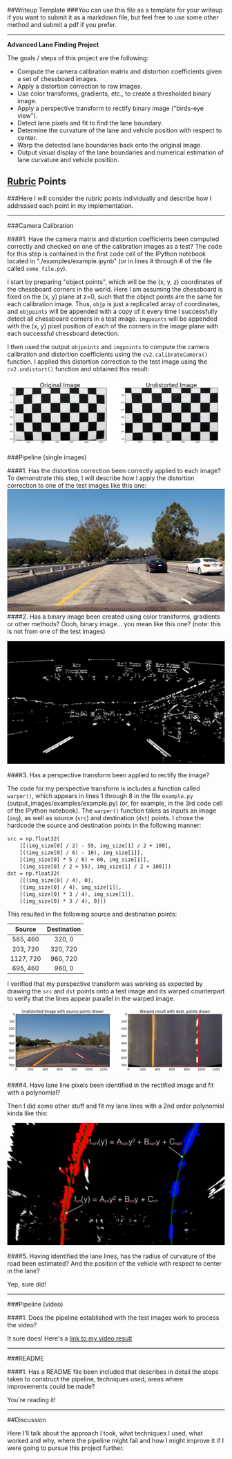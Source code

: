 ##Writeup Template
###You can use this file as a template for your writeup if you want to submit it as a markdown file, but feel free to use some other method and submit a pdf if you prefer.

---

**Advanced Lane Finding Project**

The goals / steps of this project are the following:

* Compute the camera calibration matrix and distortion coefficients given a set of chessboard images.
* Apply a distortion correction to raw images.
* Use color transforms, gradients, etc., to create a thresholded binary image.
* Apply a perspective transform to rectify binary image ("birds-eye view").
* Detect lane pixels and fit to find the lane boundary.
* Determine the curvature of the lane and vehicle position with respect to center.
* Warp the detected lane boundaries back onto the original image.
* Output visual display of the lane boundaries and numerical estimation of lane curvature and vehicle position.

[//]: # (Image References)

[image1]: ./examples/undistort_output.png "Undistorted"
[image2]: ./test_images/test1.jpg "Road Transformed"
[image3]: ./examples/binary_combo_example.jpg "Binary Example"
[image4]: ./examples/warped_straight_lines.jpg "Warp Example"
[image5]: ./examples/color_fit_lines.jpg "Fit Visual"
[video1]: ./project_video.mp4 "Fit Visual"

## [Rubric](https://review.udacity.com/#!/rubrics/476/view) Points
###Here I will consider the rubric points individually and describe how I addressed each point in my implementation.  

---

###Camera Calibration

####1. Have the camera matrix and distortion coefficients been computed correctly and checked on one of the calibration images as a test?
The code for this step is contained in the first code cell of the IPython notebook located in "./examples/example.ipynb" (or in lines # through # of the file called `some_file.py`).  

I start by preparing "object points", which will be the (x, y, z) coordinates of the chessboard corners in the world. Here I am assuming the chessboard is fixed on the (x, y) plane at z=0, such that the object points are the same for each calibration image.  Thus, `objp` is just a replicated array of coordinates, and `objpoints` will be appended with a copy of it every time I successfully detect all chessboard corners in a test image.  `imgpoints` will be appended with the (x, y) pixel position of each of the corners in the image plane with each successful chessboard detection.  

I then used the output `objpoints` and `imgpoints` to compute the camera calibration and distortion coefficients using the `cv2.calibrateCamera()` function.  I applied this distortion correction to the test image using the `cv2.undistort()` function and obtained this result: 

![alt text][image1]

###Pipeline (single images)

####1. Has the distortion correction been correctly applied to each image?
To demonstrate this step, I will describe how I apply the distortion correction to one of the test images like this one:
![alt text][image2]
####2. Has a binary image been created using color transforms, gradients or other methods?
Oooh, binary image... you mean like this one?  (note: this is not from one of the test images)

![alt text][image3]

####3. Has a perspective transform been applied to rectify the image?

The code for my perspective transform is includes a function called `warper()`, which appears in lines 1 through 8 in the file `example.py` (output_images/examples/example.py) (or, for example, in the 3rd code cell of the IPython notebook).  The `warper()` function takes as inputs an image (`img`), as well as source (`src`) and destination (`dst`) points.  I chose the hardcode the source and destination points in the following manner:

```
src = np.float32(
    [[(img_size[0] / 2) - 55, img_size[1] / 2 + 100],
    [((img_size[0] / 6) - 10), img_size[1]],
    [(img_size[0] * 5 / 6) + 60, img_size[1]],
    [(img_size[0] / 2 + 55), img_size[1] / 2 + 100]])
dst = np.float32(
    [[(img_size[0] / 4), 0],
    [(img_size[0] / 4), img_size[1]],
    [(img_size[0] * 3 / 4), img_size[1]],
    [(img_size[0] * 3 / 4), 0]])

```
This resulted in the following source and destination points:

| Source        | Destination   | 
|:-------------:|:-------------:| 
| 585, 460      | 320, 0        | 
| 203, 720      | 320, 720      |
| 1127, 720     | 960, 720      |
| 695, 460      | 960, 0        |

I verified that my perspective transform was working as expected by drawing the `src` and `dst` points onto a test image and its warped counterpart to verify that the lines appear parallel in the warped image.

![alt text][image4]

####4. Have lane line pixels been identified in the rectified image and fit with a polynomial?

Then I did some other stuff and fit my lane lines with a 2nd order polynomial kinda like this:

![alt text][image5]

####5. Having identified the lane lines, has the radius of curvature of the road been estimated? And the position of the vehicle with respect to center in the lane?

Yep, sure did!

---

###Pipeline (video)

####1. Does the pipeline established with the test images work to process the video?

It sure does!  Here's a [link to my video result](./project_video.mp4)

---

###README

####1. Has a README file been included that describes in detail the steps taken to construct the pipeline, techniques used, areas where improvements could be made?

You're reading it!


---
##Discussion

Here I'll talk about the approach I took, what techniques I used, what worked and why, where the pipeline might fail and how I might improve it if I were going to pursue this project further.  

